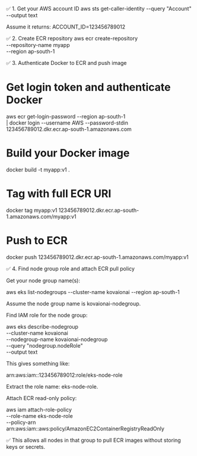 ✅ 1. Get your AWS account ID
aws sts get-caller-identity --query "Account" --output text


Assume it returns:
ACCOUNT_ID=123456789012

✅ 2. Create ECR repository
aws ecr create-repository \
  --repository-name myapp \
  --region ap-south-1

✅ 3. Authenticate Docker to ECR and push image
# Get login token and authenticate Docker
aws ecr get-login-password --region ap-south-1 \
  | docker login --username AWS --password-stdin 123456789012.dkr.ecr.ap-south-1.amazonaws.com

# Build your Docker image
docker build -t myapp:v1 .

# Tag with full ECR URI
docker tag myapp:v1 123456789012.dkr.ecr.ap-south-1.amazonaws.com/myapp:v1

# Push to ECR
docker push 123456789012.dkr.ecr.ap-south-1.amazonaws.com/myapp:v1

✅ 4. Find node group role and attach ECR pull policy

Get your node group name(s):

aws eks list-nodegroups --cluster-name kovaionai --region ap-south-1


Assume the node group name is kovaionai-nodegroup.

Find IAM role for the node group:

aws eks describe-nodegroup \
  --cluster-name kovaionai \
  --nodegroup-name kovaionai-nodegroup \
  --query "nodegroup.nodeRole" \
  --output text


This gives something like:

arn:aws:iam::123456789012:role/eks-node-role


Extract the role name: eks-node-role.

Attach ECR read-only policy:

aws iam attach-role-policy \
  --role-name eks-node-role \
  --policy-arn arn:aws:iam::aws:policy/AmazonEC2ContainerRegistryReadOnly


✅ This allows all nodes in that group to pull ECR images without storing keys or secrets.
